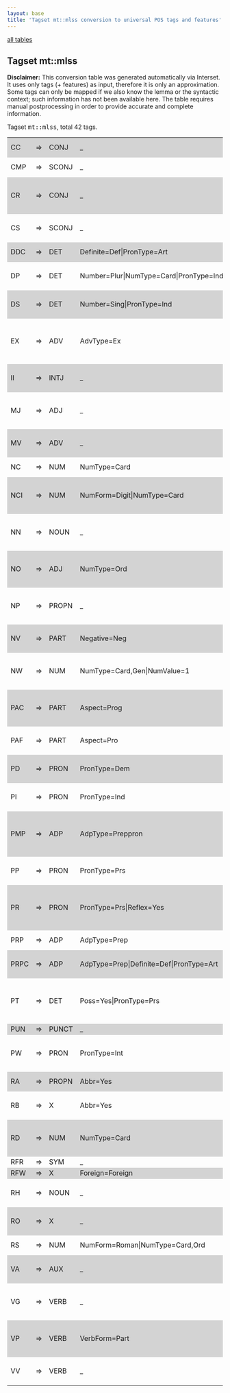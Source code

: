 ```yaml
---
layout: base
title: 'Tagset mt::mlss conversion to universal POS tags and features'
---
```


<a href="index.html">all tables</a>

## Tagset mt::mlss

**Disclaimer:**
This conversion table was generated automatically via Interset.
It uses only tags (+ features) as input, therefore it is only an approximation.
Some tags can only be mapped if we also know the lemma or the syntactic context; such information has not been available here.
The table requires manual postprocessing in order to provide accurate and complete information.

Tagset <tt>mt::mlss</tt>, total 42 tags.

<table>
  <tr style="background:lightgray"><td>CC</td><td>=&gt;</td><td>CONJ</td><td>_</td><td><em>u, jew, iżda, imma, bħal</em></td></tr>
  <tr><td>CMP</td><td>=&gt;</td><td>SCONJ</td><td>_</td><td><em>li, illi, ili, filli, kunsilli</em></td></tr>
  <tr style="background:lightgray"><td>CR</td><td>=&gt;</td><td>CONJ</td><td>_</td><td><em>la, ukoll, jirregola, tirregola, jikkontrolla</em></td></tr>
  <tr><td>CS</td><td>=&gt;</td><td>SCONJ</td><td>_</td><td><em>biex, għax, jekk, kemm, billi</em></td></tr>
  <tr style="background:lightgray"><td>DDC</td><td>=&gt;</td><td>DET</td><td>Definite=Def|PronType=Art</td><td><em>l-, il-, is-, it-, id-</em></td></tr>
  <tr><td>DP</td><td>=&gt;</td><td>DET</td><td>Number=Plur|NumType=Card|PronType=Ind</td><td><em>ħafna, ftit, tant, ċerti, wisq</em></td></tr>
  <tr style="background:lightgray"><td>DS</td><td>=&gt;</td><td>DET</td><td>Number=Sing|PronType=Ind</td><td><em>xi, kull, ebda, nofs, taxxi</em></td></tr>
  <tr><td>EX</td><td>=&gt;</td><td>ADV</td><td>AdvType=Ex</td><td><em>hemm, hawn, hemmx, Mhemmx, jżommx</em></td></tr>
  <tr style="background:lightgray"><td>II</td><td>=&gt;</td><td>INTJ</td><td>_</td><td><em>le, Mela, Jalla, e, Awguri</em></td></tr>
  <tr><td>MJ</td><td>=&gt;</td><td>ADJ</td><td>_</td><td><em>aktar, oħra, istess, aħħar, Malti</em></td></tr>
  <tr style="background:lightgray"><td>MV</td><td>=&gt;</td><td>ADV</td><td>_</td><td><em>kif, meta, ukoll, fejn, bħala</em></td></tr>
  <tr><td>NC</td><td>=&gt;</td><td>NUM</td><td>NumType=Card</td><td><em>żewġ, 1, tliet, 2, 3</em></td></tr>
  <tr style="background:lightgray"><td>NCI</td><td>=&gt;</td><td>NUM</td><td>NumForm=Digit|NumType=Card</td><td><em>5, 1998, 1981, 1996, 1984</em></td></tr>
  <tr><td>NN</td><td>=&gt;</td><td>NOUN</td><td>_</td><td><em>sena, xogħol, mod, żmien, snin</em></td></tr>
  <tr style="background:lightgray"><td>NO</td><td>=&gt;</td><td>ADJ</td><td>NumType=Ord</td><td><em>ewwel, tieni, tielet, għaxar, ewwelnett</em></td></tr>
  <tr><td>NP</td><td>=&gt;</td><td>PROPN</td><td>_</td><td><em>Malta, Għawdex, Gonzi, ­, Joseph</em></td></tr>
  <tr style="background:lightgray"><td>NV</td><td>=&gt;</td><td>PART</td><td>Negative=Neg</td><td><em>ma, mhux, m', mhix, humiex</em></td></tr>
  <tr><td>NW</td><td>=&gt;</td><td>NUM</td><td>NumType=Card,Gen|NumValue=1</td><td><em>wieħed, waħda, wħud, uħud, ħed</em></td></tr>
  <tr style="background:lightgray"><td>PAC</td><td>=&gt;</td><td>PART</td><td>Aspect=Prog</td><td><em>qed, għad, għadx, Għawd, ħad</em></td></tr>
  <tr><td>PAF</td><td>=&gt;</td><td>PART</td><td>Aspect=Pro</td><td><em>se, Paċe, ġe, ħinse, Pulse</em></td></tr>
  <tr style="background:lightgray"><td>PD</td><td>=&gt;</td><td>PRON</td><td>PronType=Dem</td><td><em>dan, din, dawn, dak, dawk</em></td></tr>
  <tr><td>PI</td><td>=&gt;</td><td>PRON</td><td>PronType=Ind</td><td><em>kollha, xejn, kollox, kollu, ħadd</em></td></tr>
  <tr style="background:lightgray"><td>PMP</td><td>=&gt;</td><td>ADP</td><td>AdpType=Preppron</td><td><em>miegħu, magħhom, magħha, magħna, miegħi</em></td></tr>
  <tr><td>PP</td><td>=&gt;</td><td>PRON</td><td>PronType=Prs</td><td><em>huwa, huma, hu, hija, hi</em></td></tr>
  <tr style="background:lightgray"><td>PR</td><td>=&gt;</td><td>PRON</td><td>PronType=Prs|Reflex=Yes</td><td><em>ruħu, nnifsu, ruħhom, innifsu, ruħha</em></td></tr>
  <tr><td>PRP</td><td>=&gt;</td><td>ADP</td><td>AdpType=Prep</td><td><em>ta', f', minn, fuq, għal</em></td></tr>
  <tr style="background:lightgray"><td>PRPC</td><td>=&gt;</td><td>ADP</td><td>AdpType=Prep|Definite=Def|PronType=Art</td><td><em>tal-, fil-, mill-, fl-, għall-</em></td></tr>
  <tr><td>PT</td><td>=&gt;</td><td>DET</td><td>Poss=Yes|PronType=Prs</td><td><em>tiegħu, tagħhom, tagħha, tagħna, tiegħi</em></td></tr>
  <tr style="background:lightgray"><td>PUN</td><td>=&gt;</td><td>PUNCT</td><td>_</td><td><em>., ,, ', -, )</em></td></tr>
  <tr><td>PW</td><td>=&gt;</td><td>PRON</td><td>PronType=Int</td><td><em>min, x', liema, kulmin, Sant'</em></td></tr>
  <tr style="background:lightgray"><td>RA</td><td>=&gt;</td><td>PROPN</td><td>Abbr=Yes</td><td><em>Dr, UE, PN, MEPA, VAT</em></td></tr>
  <tr><td>RB</td><td>=&gt;</td><td>X</td><td>Abbr=Yes</td><td><em>Ltd, ..., okkażżjoni., MUT, illum.</em></td></tr>
  <tr style="background:lightgray"><td>RD</td><td>=&gt;</td><td>NUM</td><td>NumType=Card</td><td><em>2006, 2015, 2011, 19, 2012</em></td></tr>
  <tr><td>RFR</td><td>=&gt;</td><td>SYM</td><td>_</td><td><em></em></td></tr>
  <tr style="background:lightgray"><td>RFW</td><td>=&gt;</td><td>X</td><td>Foreign=Foreign</td><td><em>­, of, the, ċ, i</em></td></tr>
  <tr><td>RH</td><td>=&gt;</td><td>NOUN</td><td>_</td><td><em>San, Sur, Dun, Fr, Monsinjur</em></td></tr>
  <tr style="background:lightgray"><td>RO</td><td>=&gt;</td><td>X</td><td>_</td><td><em>VV, MJ, NN, NP, RFW</em></td></tr>
  <tr><td>RS</td><td>=&gt;</td><td>NUM</td><td>NumForm=Roman|NumType=Card,Ord</td><td><em>II, V, XVI, III, VIII</em></td></tr>
  <tr style="background:lightgray"><td>VA</td><td>=&gt;</td><td>AUX</td><td>_</td><td><em>kien, kienu, kienet, jkun, tkun</em></td></tr>
  <tr><td>VG</td><td>=&gt;</td><td>VERB</td><td>_</td><td><em>għandu, għandhom, għandha, kellu, ilu</em></td></tr>
  <tr style="background:lightgray"><td>VP</td><td>=&gt;</td><td>VERB</td><td>VerbForm=Part</td><td><em>qegħdin, qiegħed, qiegħda, ġej, ġejjin</em></td></tr>
  <tr><td>VV</td><td>=&gt;</td><td>VERB</td><td>_</td><td><em>qal, ­, jista', jagħmel, jgħid</em></td></tr>
</table>
